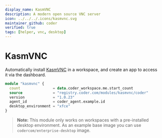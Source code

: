 ```yaml
---
display_name: KasmVNC
description: A modern open source VNC server
icon: ../../../.icons/kasmvnc.svg
maintainer_github: coder
verified: true
tags: [helper, vnc, desktop]
---
```


# KasmVNC

Automatically install [KasmVNC](https://kasmweb.com/kasmvnc) in a workspace, and create an app to access it via the dashboard.

```tf
module "kasmvnc" {
  count               = data.coder_workspace.me.start_count
  source              = "registry.coder.com/modules/kasmvnc/coder"
  version             = "1.0.23"
  agent_id            = coder_agent.example.id
  desktop_environment = "xfce"
}
```

> **Note:** This module only works on workspaces with a pre-installed desktop environment. As an example base image you can use `codercom/enterprise-desktop` image.
